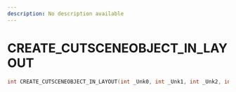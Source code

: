 ```yaml
---
description: No description available 
---
```


# CREATE_CUTSCENEOBJECT_IN_LAYOUT

```cpp
int CREATE_CUTSCENEOBJECT_IN_LAYOUT(int _Unk0, int _Unk1, int _Unk2, int _Unk3);
```